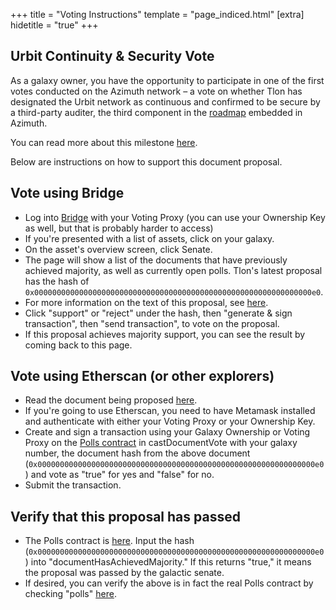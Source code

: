 +++
title = "Voting Instructions"
template = "page_indiced.html"
[extra]
hidetitle = "true"
+++

## Urbit Continuity & Security Vote

As a galaxy owner, you have the opportunity to participate in one of the first votes conducted on the Azimuth network – a vote on whether Tlon has designated the Urbit network as continuous and confirmed to be secure by a third-party auditer, the third component in the [roadmap](https://github.com/urbit/azimuth/blob/master/proposals/0xcb1f81e42b5e75f000f94fc71a3ea70cab4bfc6f236b91e717f1b9516e5596b5.txt) embedded in Azimuth.

You can read more about this milestone [here](/blog/security-and-continuity/).

Below are instructions on how to support this document proposal.

## Vote using Bridge

- Log into [Bridge](https://bridge.urbit.org) with your Voting Proxy (you can use your Ownership Key as well, but that is probably harder to access)
- If you're presented with a list of assets, click on your galaxy.
- On the asset's overview screen, click Senate.
- The page will show a list of the documents that have previously achieved majority, as well as currently open polls. Tlon's latest proposal has the hash of `0x00000000000000000000000000000000000000000000000000000000000000e0`.
- For more information on the text of this proposal, see [here](https://github.com/urbit/azimuth/pull/34).
- Click "support" or "reject" under the hash, then "generate & sign transaction", then "send transaction", to vote on the proposal.
- If this proposal achieves majority support, you can see the result by coming back to this page.

## Vote using Etherscan (or other explorers)

- Read the document being proposed [here](https://github.com/urbit/azimuth/pull/34).
- If you're going to use Etherscan, you need to have Metamask installed and authenticate with either your Voting Proxy or your Ownership Key.
- Create and sign a transaction using your Galaxy Ownership or Voting Proxy on the [Polls contract](https://etherscan.io/address/0x7fecab617c868bb5996d99d95200d2fa708218e4#writeContract) in castDocumentVote with your galaxy number, the document hash from the above document (`0x00000000000000000000000000000000000000000000000000000000000000e0`) and vote as "true" for yes and "false" for no.
- Submit the transaction.

## Verify that this proposal has passed

- The Polls contract is [here](https://etherscan.io/dapp/0x7fecab617c868bb5996d99d95200d2fa708218e4#readContract). Input the hash (`0x00000000000000000000000000000000000000000000000000000000000000e0`) into "documentHasAchievedMajority." If this returns "true," it means the proposal was passed by the galactic senate.
- If desired, you can verify the above is in fact the real Polls contract by checking "polls" [here](https://etherscan.io/dapp/ecliptic.eth#readContract).
